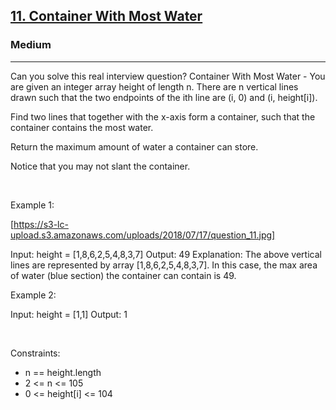<h2><a href="https://leetcode.com/problems/container-with-most-water/">11. Container With Most Water</a></h2><h3>Medium</h3><hr>Can you solve this real interview question? Container With Most Water - You are given an integer array height of length n. There are n vertical lines drawn such that the two endpoints of the ith line are (i, 0) and (i, height[i]).

Find two lines that together with the x-axis form a container, such that the container contains the most water.

Return the maximum amount of water a container can store.

Notice that you may not slant the container.

 

Example 1:

[https://s3-lc-upload.s3.amazonaws.com/uploads/2018/07/17/question_11.jpg]


Input: height = [1,8,6,2,5,4,8,3,7]
Output: 49
Explanation: The above vertical lines are represented by array [1,8,6,2,5,4,8,3,7]. In this case, the max area of water (blue section) the container can contain is 49.


Example 2:


Input: height = [1,1]
Output: 1


 

Constraints:

 * n == height.length
 * 2 <= n <= 105
 * 0 <= height[i] <= 104